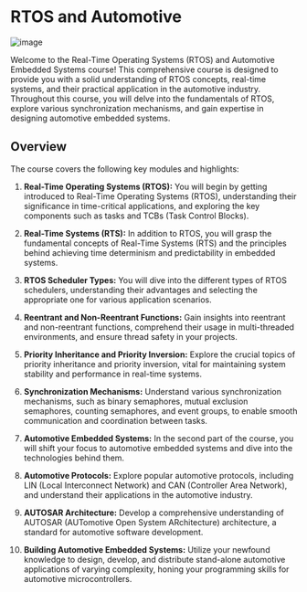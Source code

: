# RTOS and Automotive

![image](https://github.com/AbdelrhmanWalaa/NTI-Embedded_Systems_Program/assets/44446382/a6a9a732-63d2-47f7-abd8-337cac844e83)

Welcome to the Real-Time Operating Systems (RTOS) and Automotive Embedded Systems course! This comprehensive course is designed to provide you with a solid understanding of RTOS concepts, real-time systems, and their practical application in the automotive industry. Throughout this course, you will delve into the fundamentals of RTOS, explore various synchronization mechanisms, and gain expertise in designing automotive embedded systems.

## Overview

The course covers the following key modules and highlights:

1. **Real-Time Operating Systems (RTOS):** You will begin by getting introduced to Real-Time Operating Systems (RTOS), understanding their significance in time-critical applications, and exploring the key components such as tasks and TCBs (Task Control Blocks).

2. **Real-Time Systems (RTS):** In addition to RTOS, you will grasp the fundamental concepts of Real-Time Systems (RTS) and the principles behind achieving time determinism and predictability in embedded systems.

3. **RTOS Scheduler Types:** You will dive into the different types of RTOS schedulers, understanding their advantages and selecting the appropriate one for various application scenarios.

4. **Reentrant and Non-Reentrant Functions:** Gain insights into reentrant and non-reentrant functions, comprehend their usage in multi-threaded environments, and ensure thread safety in your projects.

5. **Priority Inheritance and Priority Inversion:** Explore the crucial topics of priority inheritance and priority inversion, vital for maintaining system stability and performance in real-time systems.

6. **Synchronization Mechanisms:** Understand various synchronization mechanisms, such as binary semaphores, mutual exclusion semaphores, counting semaphores, and event groups, to enable smooth communication and coordination between tasks.

7. **Automotive Embedded Systems:** In the second part of the course, you will shift your focus to automotive embedded systems and dive into the technologies behind them.

8. **Automotive Protocols:** Explore popular automotive protocols, including LIN (Local Interconnect Network) and CAN (Controller Area Network), and understand their applications in the automotive industry.

9. **AUTOSAR Architecture:** Develop a comprehensive understanding of AUTOSAR (AUTomotive Open System ARchitecture) architecture, a standard for automotive software development.

10. **Building Automotive Embedded Systems:** Utilize your newfound knowledge to design, develop, and distribute stand-alone automotive applications of varying complexity, honing your programming skills for automotive microcontrollers.
